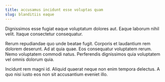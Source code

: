 ```yaml
---
title: accusamus incidunt esse voluptas quam
slug: blanditiis eaque
---
```


Dignissimos esse fugiat eaque voluptatum dolores aut. Eaque laborum nihil velit. Itaque consectetur consequatur.

Rerum repudiandae quo unde beatae fugit. Corporis et laudantium rem dolorem deserunt. Ad at quia quae. Eos consequatur voluptatem rerum. Nemo voluptatem commodi natus. Perferendis dignissimos quia voluptatem vel omnis dolorum quia.

Incidunt rem magni id. Aliquid quaerat neque non enim tempora delectus. A quo nisi iusto eos non sit accusantium eveniet illo.
